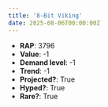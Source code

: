 ```yaml
---
title: '8-Bit Viking'
date: 2025-08-06T00:00:00Z
---
```

- **RAP**: 3796
- **Value**: -1
- **Demand level**: -1
- **Trend**: -1
- **Projected?**: True
- **Hyped?**: True
- **Rare?**: True
